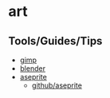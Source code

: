 # art

## Tools/Guides/Tips

* [gimp](https://www.gimp.org/)
* [blender](https://www.blender.org/)
* [aseprite](https://www.aseprite.org/)
    * [github/aseprite](https://github.com/aseprite/aseprite)